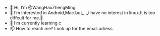 - 👋 Hi, I’m @WangHaoZhengMing
- 👀 I’m interested in Android,Mac.but,,,,,i have no interest in linux.It is too diffcult for me.🐶
- 🌱 I’m currently learning c
- 📫 How to reach me? Look up for the email adress.

<!---
WangHaoZhengMing/WangHaoZhengMing is a ✨ special ✨ repository because its `README.md` (this file) appears on your GitHub profile.
You can click the Preview link to take a look at your changes.
--->
